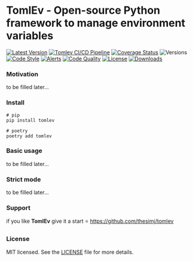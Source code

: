 # TomlEv - Open-source Python framework to manage environment variables

[![Latest Version](https://badgen.net/pypi/v/tomlev)](https://pypi.python.org/pypi/tomlev/)
[![Tomlev CI/CD Pipeline](https://github.com/thesimj/tomlev/actions/workflows/main.yml/badge.svg)](https://github.com/thesimj/tomlev/actions/workflows/main.yml)
[![Coverage Status](https://badgen.net/coveralls/c/github/thesimj/tomlev)](https://coveralls.io/github/thesimj/tomlev?branch=main)
![Versions](https://badgen.net/pypi/python/tomlev)
[![Code Style](https://img.shields.io/badge/code%20style-black-000000.svg)](https://github.com/psf/black)
[![Alerts](https://img.shields.io/lgtm/alerts/g/thesimj/tomlev.svg?logo=lgtm&logoWidth=18)](https://lgtm.com/projects/g/thesimj/tomlev/alerts/)
[![Code Quality](https://img.shields.io/lgtm/grade/python/g/thesimj/tomlev.svg?logo=lgtm&logoWidth=18)](https://lgtm.com/projects/g/thesimj/tomlev/context:python)
[![License](https://img.shields.io/pypi/l/tomlev.svg)](LICENSE)
[![Downloads](https://static.pepy.tech/personalized-badge/tomlev?period=total&units=international_system&left_color=black&right_color=green&left_text=Downloads)](https://pepy.tech/project/tomlev)

### Motivation

to be filled later...

### Install

```shell
# pip
pip install tomlev
```

```shell
# poetry
poetry add tomlev
```

### Basic usage

to be filled later...

### Strict mode

to be filled later...

### Support

if you like **TomlEv** give it a start ⭐ https://github.com/thesimj/tomlev

### License

MIT licensed. See the [LICENSE](LICENSE) file for more details.
